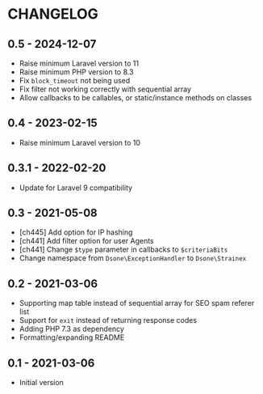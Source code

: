 # CHANGELOG

## 0.5 - 2024-12-07

-   Raise minimum Laravel version to 11
-   Raise minimum PHP version to 8.3
-   Fix `block_timeout` not being used
-   Fix filter not working correctly with sequential array
-   Allow callbacks to be callables, or static/instance methods on classes

## 0.4 - 2023-02-15

-   Raise minimum Laravel version to 10

## 0.3.1 - 2022-02-20

-   Update for Laravel 9 compatibility

## 0.3 - 2021-05-08

-   [ch445] Add option for IP hashing
-   [ch441] Add filter option for user Agents
-   [ch441] Change `$type` parameter in callbacks to `$criteriaBits`
-   Change namespace from `Dsone\ExceptionHandler` to `Dsone\Strainex`

## 0.2 - 2021-03-06

-   Supporting map table instead of sequential array for SEO spam referer list
-   Support for `exit` instead of returning response codes
-   Adding PHP 7.3 as dependency
-   Formatting/expanding README

## 0.1 - 2021-03-06

-   Initial version
